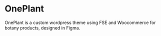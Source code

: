 # OnePlant
OnePlant is a custom wordpress theme using FSE and Woocommerce for botany products, designed in Figma. 
